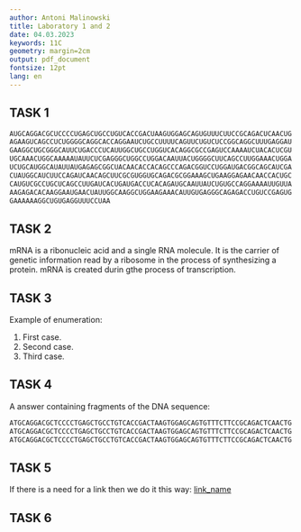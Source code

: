 ```yaml
---
author: Antoni Malinowski
title: Laboratory 1 and 2
date: 04.03.2023
keywords: 11C
geometry: margin=2cm
output: pdf_document
fontsize: 12pt
lang: en
---
```


## TASK 1

```txt
AUGCAGGACGCUCCCCUGAGCUGCCUGUCACCGACUAAGUGGAGCAGUGUUUCUUCCGCAGACUCAACUG
AGAAGUCAGCCUCUGGGGCAGGCACCAGGAAUCUGCCUUUUCAGUUCUGUCUCCGGCAGGCUUUGAGGAU
GAAGGCUGCGGGCAUUCUGACCCUCAUUGGCUGCCUGGUCACAGGCGCCGAGUCCAAAAUCUACACUCGU
UGCAAACUGGCAAAAAUAUUCUCGAGGGCUGGCCUGGACAAUUACUGGGGCUUCAGCCUUGGAAACUGGA
UCUGCAUGGCAUAUUAUGAGAGCGGCUACAACACCACAGCCCAGACGGUCCUGGAUGACGGCAGCAUCGA
CUAUGGCAUCUUCCAGAUCAACAGCUUCGCGUGGUGCAGACGCGGAAAGCUGAAGGAGAACAACCACUGC
CAUGUCGCCUGCUCAGCCUUGAUCACUGAUGACCUCACAGAUGCAAUUAUCUGUGCCAGGAAAAUUGUUA
AAGAGACACAAGGAAUGAACUAUUGGCAAGGCUGGAAGAAACAUUGUGAGGGCAGAGACCUGUCCGAGUG
GAAAAAAGGCUGUGAGGUUUCCUAA
```

## TASK 2

mRNA is a ribonucleic acid and a single RNA molecule. It is the carrier of genetic information read by a ribosome in the process of synthesizing a protein. mRNA is created durin gthe process of transcription.

## TASK 3

Example of enumeration:

1. First case.
2. Second case.
3. Third case.

## TASK 4

A answer containing fragments of the DNA sequence:

```txt
ATGCAGGACGCTCCCCTGAGCTGCCTGTCACCGACTAAGTGGAGCAGTGTTTCTTCCGCAGACTCAACTG
ATGCAGGACGCTCCCCTGAGCTGCCTGTCACCGACTAAGTGGAGCAGTGTTTCTTCCGCAGACTCAACTG
ATGCAGGACGCTCCCCTGAGCTGCCTGTCACCGACTAAGTGGAGCAGTGTTTCTTCCGCAGACTCAACTG
```

## TASK 5

If there is a need for a link then we do it this way: [link_name](http://www.wikipedia.org)

## TASK 6
